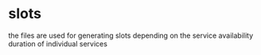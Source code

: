 # slots
the files are used for generating slots depending on the service availability duration of individual services
